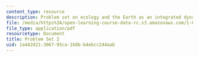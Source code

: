 ```yaml
---
content_type: resource
description: Problem set on ecology and the Earth as an integrated dynamic system.
file: /media/https%3A/open-learning-course-data-rc.s3.amazonaws.com/1-018j-ecology-i-the-earth-system-fall-2009/1a442d21306795ca1b8bb4ebcc244aab_MIT1_018JF09_hw2.pdf
file_type: application/pdf
resourcetype: Document
title: Problem Set 2
uid: 1a442d21-3067-95ca-1b8b-b4ebcc244aab
---
```

